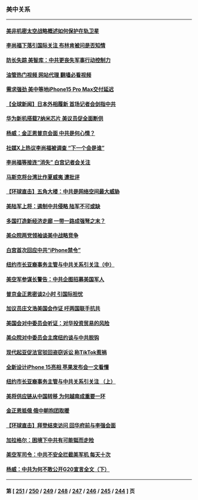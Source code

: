 ### 美中关系
---
#### [美非机密太空战略概述如何保护在轨卫星](../../pages/nf1412576/n14074652.md?09161245) 
#### [李尚福下落引国际关注 布林肯被问是否知情](../../pages/nf1412576/n14074648.md?09161245) 
#### [防长失踪 美智库：中共更丧失军事行动控制力](../../pages/nf1412576/n14074649.md?09161245) 
#### [油管热门视频 网站代理 翻墙必看视频](http://138.2.39.72:81/youtube.html?epic-marker?09161245)
#### [需求强劲 美中等地iPhone15 Pro Max交付延迟](../../pages/nf1412576/n14074640.md?09161245) 
#### [【全球新闻】日本外相履新 首场记者会剑指中共](../../pages/nf1412576/n14074352.md?09161245) 
#### [华为新机搭载7纳米芯片 美议员促全面断供](../../pages/nf1412576/n14074111.md?09161245) 
#### [杨威：金正恩普京会面 中共是何心情？](../../pages/nf1412576/n14074027.md?09161245) 
#### [社媒X上热议李尚福被调查 “下一个会是谁”](../../pages/nf1412576/n14074086.md?09161245) 
#### [李尚福等接连“消失” 白宫记者会关注](../../pages/nf1412576/n14073943.md?09161245) 
#### [马斯克将台湾比作夏威夷 遭批评](../../pages/nf1412576/n14073625.md?09161245) 
#### [【环球直击】五角大楼：中共是网络空间最大威胁](../../pages/nf1412576/n14072844.md?09161245) 
#### [美陆军上将：遏制中共侵略 陆军不可或缺](../../pages/nf1412576/n14073588.md?09161245) 
#### [多国打造新经济走廊 一带一路成强弩之末？](../../pages/nf1412576/n14073569.md?09161245) 
#### [美众院两党领袖谈美中战略竞争](../../pages/nf1412576/n14073391.md?09161245) 
#### [白宫首次回应中共“iPhone禁令”](../../pages/nf1412576/n14073399.md?09161245) 
#### [纽约市长亚裔事务主管与中共关系引关注（中）](../../pages/nf1412576/n14072631.md?09161245) 
#### [美空军参谋长警告：中共企图招募美国军人](../../pages/nf1412576/n14072775.md?09161245) 
#### [普京金正恩密谈2小时 引国际担忧](../../pages/nf1412576/n14072911.md?09161245) 
#### [加议员庄文浩美国会作证 吁两国联手抗共](../../pages/nf1412576/n14072450.md?09161245) 
#### [美国会对中委员会听证：对华投资贸易的风险](../../pages/nf1412576/n14072477.md?09161245) 
#### [美众院对中委员会主席纽约谈与中共脱钩](../../pages/nf1412576/n14072292.md?09161245) 
#### [现代起亚促法官驳回盗窃诉讼 称TikTok惹祸](../../pages/nf1412576/n14072361.md?09161245) 
#### [全新设计iPhone 15亮相 苹果发布会一文看懂](../../pages/nf1412576/n14072367.md?09161245) 
#### [纽约市长亚裔事务主管与中共关系引关注 （上）](../../pages/nf1412576/n14071918.md?09161245) 
#### [美将供应链从中国转移 为何越南成重要一环](../../pages/nf1412576/n14072157.md?09161245) 
#### [金正恩抵俄 俄中朝抱团取暖](../../pages/nf1412576/n14072129.md?09161245) 
#### [【环球直击】拜登结束访问 回华府前与李强会面](../../pages/nf1412576/n14071484.md?09161245) 
#### [加拉格尔：困境下中共有可能铤而走险](../../pages/nf1412576/n14071985.md?09161245) 
#### [美空军司令：中共不安全拦截美军机 每天十次](../../pages/nf1412576/n14071783.md?09161245) 
#### [杨威：中共为何不敢公开G20宣言全文（下）](../../pages/nf1412576/n14071746.md?09161245) 

---
#### 第 [ [251](./251.md?09161245) / [250](./250.md?09161245) / [249](./249.md?09161245) / [248](./248.md?09161245) / [247](./247.md?09161245) / [246](./246.md?09161245) / [245](./245.md?09161245) / [244](./244.md?09161245) ] 页
